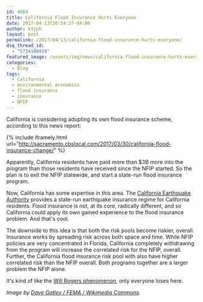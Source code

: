 ```yaml
---
id: 4869
title: California Flood Insurance Hurts Everyone
date: 2017-04-13T20:54:27-04:00
author: k3jph
layout: post
permalink: /2017/04/13/california-flood-insurance-hurts-everyone/
dsq_thread_id:
  - "5724100419"
featured_image: /assets/img/news/california-flood-insurance-hurts-everyone.webp
categories:
  - Blog
tags:
  - California
  - environmental economics
  - flood insurance
  - insurance
  - NFIP
---
```

California is considering adopting its own flood insurance scheme,
according to this news report:

{% include iframely.html url="http://sacramento.cbslocal.com/2017/03/30/california-flood-insurance-change/" %}

Apparently, California residents have paid more than $3B more into
the program than those residents have received since the NFIP
started.  So the plan is to exit the NFIP statewide, and start a
state-run flood insurance program.

Now, California has some expertise in this area. The [California
Earthquake Authority](https://www.earthquakeauthority.com/) provides
a state-run earthquake insurance regime for California residents.
Flood insurance is not, at its core, radically different, and so
California could apply its own gained experience to the flood
insurance problem.  And that's cool.

The downside to this idea is that both the risk pools become riskier,
overall.  Insurance works by spreading risk across both space and
time.  While NFIP policies are very concentrated in Florida,
California completely withdrawing from the program will increase
the correlated risk for the NFIP, overall.  Further, the California
flood insurance risk pool with also have higher correlated risk
than the NFIP overall.  Both programs together are a larger problem
the NFIP alone.

It's kind of like the [Will Rogers
phenomenon](http://www.nejm.org/doi/full/10.1056/NEJM198506203122504), only
everyone loses here.

_Image by [Dave Gatley / FEMA / Wikimedia
Commons](https://commons.wikimedia.org/wiki/File:FEMA_-_1336_-_Photograph_by_Dave_Gatley_taken_on_03-03-1998_in_California.webp)._
